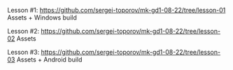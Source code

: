 
Lesson #1: https://github.com/sergei-toporov/mk-gd1-08-22/tree/lesson-01
Assets + Windows build

Lesson #2: https://github.com/sergei-toporov/mk-gd1-08-22/tree/lesson-02
Assets

Lesson #3: https://github.com/sergei-toporov/mk-gd1-08-22/tree/lesson-03
Assets + Android build
